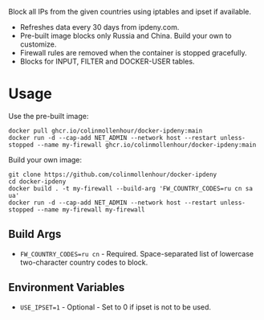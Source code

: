 Block all IPs from the given countries using iptables and ipset if available.

- Refreshes data every 30 days from ipdeny.com.
- Pre-built image blocks only Russia and China. Build your own to customize.
- Firewall rules are removed when the container is stopped gracefully.
- Blocks for INPUT, FILTER and DOCKER-USER tables.

# Usage

Use the pre-built image:

```
docker pull ghcr.io/colinmollenhour/docker-ipdeny:main
docker run -d --cap-add NET_ADMIN --network host --restart unless-stopped --name my-firewall ghcr.io/colinmollenhour/docker-ipdeny:main
```

Build your own image:


```
git clone https://github.com/colinmollenhour/docker-ipdeny
cd docker-ipdeny
docker build . -t my-firewall --build-arg 'FW_COUNTRY_CODES=ru cn sa ua'
docker run -d --cap-add NET_ADMIN --network host --restart unless-stopped --name my-firewall my-firewall
```

## Build Args

- `FW_COUNTRY_CODES=ru cn` - Required. Space-separated list of lowercase two-character country codes to block.

## Environment Variables

- `USE_IPSET=1` - Optional - Set to 0 if ipset is not to be used.
